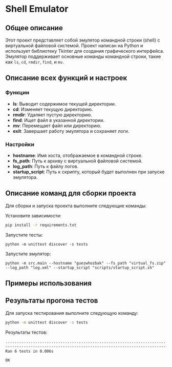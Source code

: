  # Shell Emulator

## Общее описание

Этот проект представляет собой эмулятор командной строки (shell) с виртуальной файловой системой. Проект написан на Python и использует библиотеку Tkinter для создания графического интерфейса. Эмулятор поддерживает основные команды командной строки, такие как `ls`, `cd`, `rmdir`, `find`, и `mv`.

## Описание всех функций и настроек

### Функции

- **ls**: Выводит содержимое текущей директории.
- **cd**: Изменяет текущую директорию.
- **rmdir**: Удаляет пустую директорию.
- **find**: Ищет файл в указанной директории.
- **mv**: Перемещает файл или директорию.
- **exit**: Завершает работу эмулятора и сохраняет логи.

### Настройки

- **hostname**: Имя хоста, отображаемое в командной строке.
- **fs_path**: Путь к архиву с виртуальной файловой системой.
- **log_path**: Путь к файлу логов.
- **startup_script**: Путь к скрипту, который будет выполнен при запуске эмулятора.

## Описание команд для сборки проекта

Для сборки и запуска проекта выполните следующие команды:

Установите зависимости:
```sh
pip install -r requirements.txt
```
Запустите тесты:
```
python -m unittest discover -s tests
```
Запустите эмулятор:
```
python -m src.main --hostname "guezwhozbak" --fs_path "virtual_fs.zip" --log_path "log.xml" --startup_script "scripts/startup_script.sh"
```
## Примеры использования

## Результаты прогона тестов

Для запуска тестирования выполните следующую команду:
```sh
python -m unittest discover -s tests
```
Результаты тестов:
```sh
.......................................................................
----------------------------------------------------------------------
Ran 6 tests in 0.006s

OK
```
